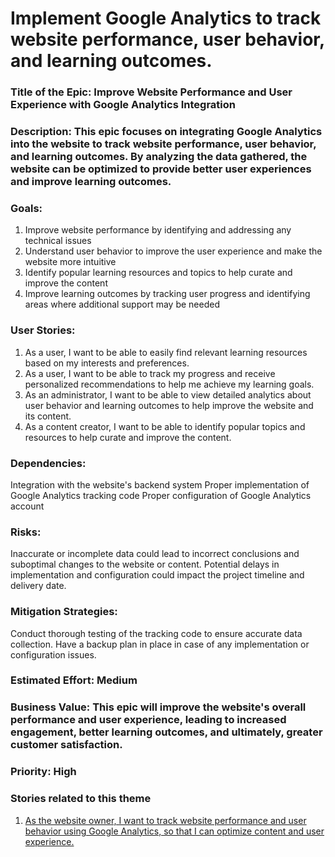# Implement Google Analytics to track website performance, user behavior, and learning outcomes.

### Title of the Epic: Improve Website Performance and User Experience with Google Analytics Integration

### Description: This epic focuses on integrating Google Analytics into the website to track website performance, user behavior, and learning outcomes. By analyzing the data gathered, the website can be optimized to provide better user experiences and improve learning outcomes.

### Goals:

1. Improve website performance by identifying and addressing any technical issues
2. Understand user behavior to improve the user experience and make the website more intuitive
3. Identify popular learning resources and topics to help curate and improve the content
4. Improve learning outcomes by tracking user progress and identifying areas where additional support may be needed
### User Stories:

1. As a user, I want to be able to easily find relevant learning resources based on my interests and preferences.
2. As a user, I want to be able to track my progress and receive personalized recommendations to help me achieve my learning goals.
3. As an administrator, I want to be able to view detailed analytics about user behavior and learning outcomes to help improve the website and its content.
4. As a content creator, I want to be able to identify popular topics and resources to help curate and improve the content.
### Dependencies:

Integration with the website's backend system
Proper implementation of Google Analytics tracking code
Proper configuration of Google Analytics account
### Risks:

Inaccurate or incomplete data could lead to incorrect conclusions and suboptimal changes to the website or content.
Potential delays in implementation and configuration could impact the project timeline and delivery date.
### Mitigation Strategies:

Conduct thorough testing of the tracking code to ensure accurate data collection.
Have a backup plan in place in case of any implementation or configuration issues.
### Estimated Effort: Medium

### Business Value: This epic will improve the website's overall performance and user experience, leading to increased engagement, better learning outcomes, and ultimately, greater customer satisfaction.

### Priority: High





### Stories related to this theme
1. [As the website owner, I want to track website performance and user behavior using Google Analytics, so that I can optimize content and user experience.](stories/s3.md)